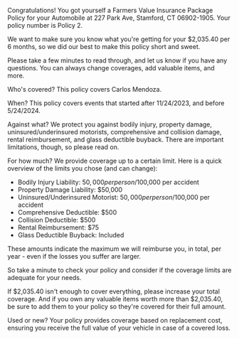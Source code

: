 Congratulations! You got yourself a Farmers Value Insurance Package Policy for your Automobile at 227 Park Ave, Stamford, CT 06902-1905. Your policy number is Policy 2.

We want to make sure you know what you're getting for your $2,035.40 per 6 months, so we did our best to make this policy short and sweet.

Please take a few minutes to read through, and let us know if you have any questions. You can always change coverages, add valuable items, and more.

Who's covered?
This policy covers Carlos Mendoza.

When?
This policy covers events that started after 11/24/2023, and before 5/24/2024.

Against what?
We protect you against bodily injury, property damage, uninsured/underinsured motorists, comprehensive and collision damage, rental reimbursement, and glass deductible buyback. There are important limitations, though, so please read on.

For how much?
We provide coverage up to a certain limit. Here is a quick overview of the limits you chose (and can change):

- Bodily Injury Liability: $50,000 per person/$100,000 per accident
- Property Damage Liability: $50,000
- Uninsured/Underinsured Motorist: $50,000 per person/$100,000 per accident
- Comprehensive Deductible: $500
- Collision Deductible: $500
- Rental Reimbursement: $75
- Glass Deductible Buyback: Included

These amounts indicate the maximum we will reimburse you, in total, per year - even if the losses you suffer are larger.

So take a minute to check your policy and consider if the coverage limits are adequate for your needs.

If $2,035.40 isn't enough to cover everything, please increase your total coverage. And if you own any valuable items worth more than $2,035.40, be sure to add them to your policy so they're covered for their full amount.

Used or new?
Your policy provides coverage based on replacement cost, ensuring you receive the full value of your vehicle in case of a covered loss.